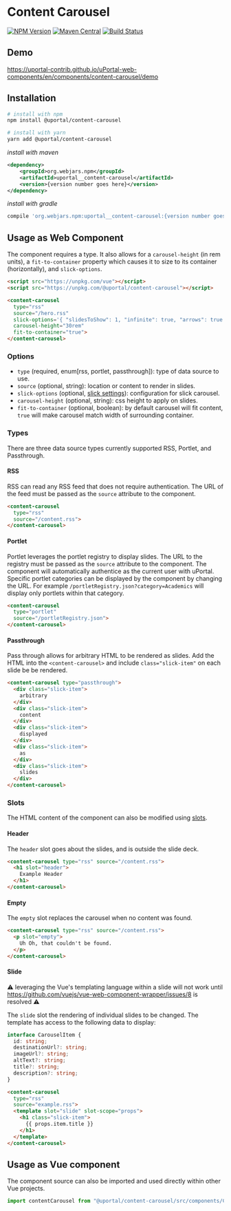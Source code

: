 # Content Carousel

[![NPM Version](https://img.shields.io/npm/v/@uportal/content-carousel.svg)](https://www.npmjs.com/package/@uportal/content-carousel)
[![Maven Central](https://maven-badges.herokuapp.com/maven-central/org.webjars.npm/uportal__content-carousel/badge.svg)](https://maven-badges.herokuapp.com/maven-central/org.webjars.npm/uportal__content-carousel)
[![Build Status](https://travis-ci.org/uPortal-contrib/uPortal-web-components.svg?branch=master)](https://travis-ci.org/uPortal-contrib/uPortal-web-components)

## Demo

<https://uportal-contrib.github.io/uPortal-web-components/en/components/content-carousel/demo>

## Installation

```bash
# install with npm
npm install @uportal/content-carousel

# install with yarn
yarn add @uportal/content-carousel
```

_install with maven_

```xml
<dependency>
    <groupId>org.webjars.npm</groupId>
    <artifactId>uportal__content-carousel</artifactId>
    <version>{version number goes here}</version>
</dependency>
```

_install with gradle_

```gradle
compile 'org.webjars.npm:uportal__content-carousel:{version number goes here}'
```

## Usage as Web Component

The component requires a type. It also allows for a `carousel-height` (in rem units), a `fit-to-container` property which causes it to size to its container (horizontally), and `slick-options`.

```html
<script src="https://unpkg.com/vue"></script>
<script src="https://unpkg.com/@uportal/content-carousel"></script>

<content-carousel
  type="rss"
  source="/hero.rss"
  slick-options='{ "slidesToShow": 1, "infinite": true, "arrows": true }'
  carousel-height="30rem"
  fit-to-container="true">
</content-carousel>
```

### Options

- `type` (required, enum[rss, portlet, passthrough]): type of data source to use.
- `source` (optional, string): location or content to render in slides.
- `slick-options` (optional, [slick settings](https://kenwheeler.github.io/slick/#settings)): configuration for slick carousel.
- `carousel-height` (optional, string): css height to apply on slides.
- `fit-to-container` (optional, boolean): by default carousel will fit content, `true` will make carousel match width of surrounding container.

### Types

There are three data source types currently supported RSS, Portlet, and Passthrough.

#### RSS

RSS can read any RSS feed that does not require authentication.
The URL of the feed must be passed as the `source` attribute to the component.

```html
<content-carousel
  type="rss"
  source="/content.rss">
</content-carousel>
```

#### Portlet

Portlet leverages the portlet registry to display slides.
The URL to the registry must be passed as the `source` attribute to the component.
The component will automatically authentice as the current user with uPortal.
Specific portlet categories can be displayed by the component by changing the URL.
For example `/portletRegistry.json?category=Academics` will display only portlets within that category.

```html
<content-carousel
  type="portlet"
  source="/portletRegistry.json">
</content-carousel>
```

#### Passthrough

Pass through allows for arbitrary HTML to be rendered as slides.
Add the HTML into the `<content-carousel>` and include `class="slick-item"` on
each slide be be rendered.

```html
<content-carousel type="passthrough">
  <div class="slick-item">
    arbitrary
  </div>
  <div class="slick-item">
    content
  </div>
  <div class="slick-item">
    displayed
  </div>
  <div class="slick-item">
    as
  </div>
  <div class="slick-item">
    slides
  </div>
</content-carousel>
```

### Slots

The HTML content of the component can also be modified using [slots](https://vuejs.org/v2/guide/components-slots.html).

#### Header

The `header` slot goes about the slides, and is outside the slide deck.

```html
<content-carousel type="rss" source="/content.rss">
  <h1 slot="header">
    Example Header
  </h1>
</content-carousel>
```

#### Empty

The `empty` slot replaces the carousel when no content was found.

```html
<content-carousel type="rss" source="/content.rss">
  <p slot="empty">
    Uh Oh, that couldn't be found.
  </p>
</content-carousel>
```

#### Slide

:warning: leveraging the Vue's templating language within a slide will not work until <https://github.com/vuejs/vue-web-component-wrapper/issues/8> is resolved :warning:

The `slide` slot the rendering of individual slides to be changed.
The template has access to the following data to display:

```ts
interface CarouselItem {
  id: string;
  destinationUrl?: string;
  imageUrl?: string;
  altText?: string;
  title?: string;
  description?: string;
}
```

```html
<content-carousel
  type="rss"
  source="example.rss">
  <template slot="slide" slot-scope="props">
    <h1 class="slick-item">
      {{ props.item.title }}
    </h1>
  </template>
</content-carousel>
```

## Usage as Vue component

The component source can also be imported and used directly within other Vue projects.

```js
import contentCarousel from "@uportal/content-carousel/src/components/ContentCarousel.vue";
```
